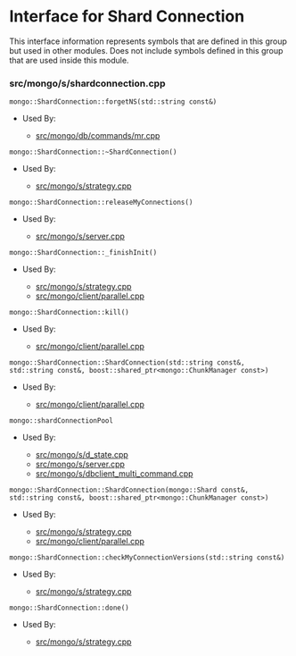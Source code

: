 
# Interface for Shard Connection
This interface information represents symbols that are defined in this group but used in other modules.  Does not include symbols defined in this group that are used inside this module.

### src/mongo/s/shardconnection.cpp

<div></div>

    mongo::ShardConnection::forgetNS(std::string const&)

- Used By:

    - [src/mongo/db/commands/mr.cpp](../../../../queries/database\_commands)

<div></div>

    mongo::ShardConnection::~ShardConnection()

- Used By:

    - [src/mongo/s/strategy.cpp](../../../../network/network\_core)

<div></div>

    mongo::ShardConnection::releaseMyConnections()

- Used By:

    - [src/mongo/s/server.cpp](../../../../process\_management/mongos\_and\_mongod\_mains)

<div></div>

    mongo::ShardConnection::_finishInit()

- Used By:

    - [src/mongo/s/strategy.cpp](../../../../network/network\_core)
    - [src/mongo/client/parallel.cpp](../../../../network/cpp\_client\_driver)

<div></div>

    mongo::ShardConnection::kill()

- Used By:

    - [src/mongo/client/parallel.cpp](../../../../network/cpp\_client\_driver)

<div></div>

    mongo::ShardConnection::ShardConnection(std::string const&, std::string const&, boost::shared_ptr<mongo::ChunkManager const>)

- Used By:

    - [src/mongo/client/parallel.cpp](../../../../network/cpp\_client\_driver)

<div></div>

    mongo::shardConnectionPool

- Used By:

    - [src/mongo/s/d\_state.cpp](../../../../sharding/mongod\_sharding\_metadata)
    - [src/mongo/s/server.cpp](../../../../process\_management/mongos\_and\_mongod\_mains)
    - [src/mongo/s/dbclient\_multi\_command.cpp](../../../../network/write\_commands)

<div></div>

    mongo::ShardConnection::ShardConnection(mongo::Shard const&, std::string const&, boost::shared_ptr<mongo::ChunkManager const>)

- Used By:

    - [src/mongo/s/strategy.cpp](../../../../network/network\_core)
    - [src/mongo/client/parallel.cpp](../../../../network/cpp\_client\_driver)

<div></div>

    mongo::ShardConnection::checkMyConnectionVersions(std::string const&)

- Used By:

    - [src/mongo/s/strategy.cpp](../../../../network/network\_core)

<div></div>

    mongo::ShardConnection::done()

- Used By:

    - [src/mongo/s/strategy.cpp](../../../../network/network\_core)
